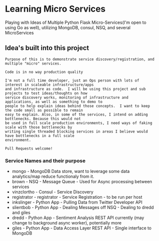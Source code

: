 # Learning Micro Services
Playing with Ideas of Multiple Python Flask Micro-Services(I'm open to using Go as well), utilizing MongoDB, consul, NSQ, and several MicroServices

## Idea's built into this project

    Purpose of this is to demonstrate service discovery/registration, and multiple "micro" services.

    Code is in no way production quality

    I'm not a full time developer, just an Ops person with lots of interest in scaleable infrastructure/apps
    and infrastructure as code.  I will be using this project and sub projects to test ideas/thoughts on how
    service discovery works, monitoring of infrastructure and applications, as well as something to demo to
    people to help explain ideas behind those concepts.  I want to keep the code small as possible to remain
    easy to explain. Also, in some of the services, I intend on adding bottlenecks. Because this would not
    be used in full scale production environments, I need ways of faking scale with those bottlenecks by
    writing single threaded blocking services in areas I believe would have bottlenecks in a full scale
    environment.  

    Pull Requests welcome!


### Service Names and their purpose

 - mongo - MongoDB Data store, want to leverage some data analytics/map reduce functionaly from it.
 - brown - NSQ - Message Queue - Used for Async processing between services
 - vinzclortho - Consul - Service Discovery
 - registrator - registrator - Service Registration - to be run per host
 - inkslinger - Python App - Pulling Data from Twitter Developer API
 - slientbob - Python App - Dealing Messages off NSQ - Dealing to dredd and giles
 - dredd - Python App - Sentiment Analysis REST API currently (may change to background async worker), potentially more
 - giles - Python App - Data Access Layer REST API - Single interface to MongoDB

